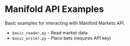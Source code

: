 # Manifold API Examples

Basic examples for interacting with Manifold Markets API.

- `basic_reader.py` - Read market data
- `basic_writer.py` - Place bets (requires API key)

